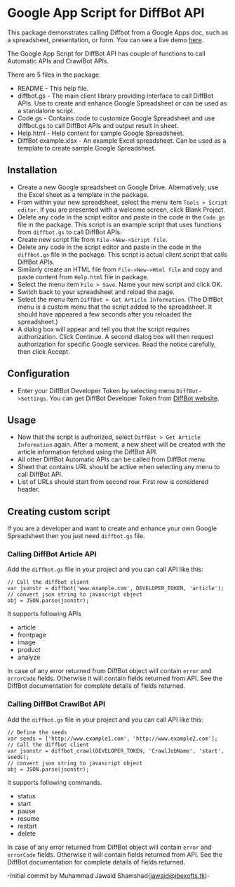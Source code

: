 # Google App Script for DiffBot API

This package demonstrates calling Diffbot from a Google Apps doc, such as a spreadsheet, presentation, or form.  You can see a live demo [here](http://bit.ly/O8fwIX).

The Google App Script for DiffBot API has couple of functions to call Automatic APIs and CrawlBot APIs.

There are 5 files in the package.

* README - This help file.
* diffbot.gs - The main client library providing interface to call DiffBot APIs. Use to create and enhance Google Spreadsheet or can be used as a standalone script.
* Code.gs - Contains code to customize Google Spreadsheet and use diffbot.gs to call DiffBot APIs and output result in sheet.
* Help.html - Help content for sample Google Spreadsheet.
* DiffBot example.xlsx - An example Excel spreadsheet. Can be used as a template to create sample Google Spreadsheet.

## Installation

* Create a new Google spreadsheet on Google Drive. Alternatively, use the Excel sheet as a template in the package.
* From within your new spreadsheet, select the menu item `Tools > Script editor`. If you are presented with a welcome screen, click Blank Project.
* Delete any code in the script editor and paste in the code in the `Code.gs` file in the package. This script is an example script that uses functions from `diffbot.gs` to call DiffBot APIs.
* Create new script file from `File->New->Script file`.
* Delete any code in the script editor and paste in the code in the `diffbot.gs` file in the package. This script is actual client script that calls DiffBot APIs.
* Similarly create an HTML file from `File->New->Html file` and copy and paste content from `Help.html` file in package.
* Select the menu item `File > Save`. Name your new script and click OK.
* Switch back to your spreadsheet and reload the page.
* Select the menu item `DiffBot > Get Article Information`. (The DiffBot menu is a custom menu that the script added to the spreadsheet. It should have appeared a few seconds after you reloaded the spreadsheet.)
* A dialog box will appear and tell you that the script requires authorization. Click Continue. A second dialog box will then request authorization for specific Google services. Read the notice carefully, then click Accept.

## Configuration

* Enter your DiffBot Developer Token by selecting menu `DiffBot->Settings`. You can get DiffBot Developer Token from [DiffBot website](http://www.diffbot.com).

## Usage

* Now that the script is authorized, select `DiffBot > Get Article Information` again. After a moment, a new sheet will be created with the article information fetched using the DiffBot API.
* All other DiffBot Automatic APIs can be called from DiffBot menu.
* Sheet that contains URL should be active when selecting any menu to call DiffBot API.
* List of URLs should start from second row. First row is considered header.

## Creating custom script

If you are a developer and want to create and enhance your own Google Spreadsheet then you just need `diffbot.gs` file.

### Calling DiffBot Article API

Add the `diffbot.gs` file in your project and you can call API like this:

```
// Call the diffbot client
var jsonstr = diffbot('www.example.com', DEVELOPER_TOKEN, 'article');
// convert json string to javascript object
obj = JSON.parse(jsonstr);
```	

It supports following APIs
* article
* frontpage
* image
* product
* analyze

In case of any error returned from DiffBot object will contain `error` and `errorCode` fields. Otherwise it will contain fields returned from API. See the DiffBot documentation for complete details of fields returned.

### Calling DiffBot CrawlBot API

Add the `diffbot.gs` file in your project and you can call API like this:

```
// Define the seeds
var seeds = ['http://www.example1.com', 'http://www.example2.com'];
// Call the diffbot client
var jsonstr = diffbot_crawl(DEVELOPER_TOKEN, 'CrawlJobName', 'start', seeds);
// convert json string to javascript object
obj = JSON.parse(jsonstr);
```	

It supports following commands.
* status
* start
* pause
* resume
* restart
* delete

In case of any error returned from DiffBot object will contain `error` and `errorCode` fields. Otherwise it will contain fields returned from API. See the DiffBot documentation for complete details of fields returned.

-Initial commit by Muhammad Jawaid Shamshad(jawaid@ibexofts.tk)-
